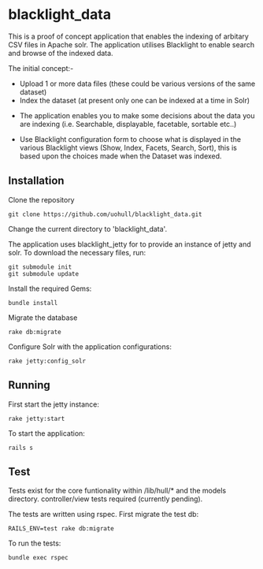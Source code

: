 # blacklight_data

This is a proof of concept application that enables the indexing of arbitary CSV files in Apache solr.  The application utilises Blacklight to enable search and browse of the indexed data.  

The initial concept:-

* Upload 1 or more data files (these could be various versions of the same dataset)
* Index the dataset (at present only one can be indexed at a time in Solr)
 - The application enables you to make some decisions about the data you are indexing (i.e. Searchable, displayable, facetable, sortable etc..)

* Use Blacklight configuration form to choose what is displayed in the various Blacklight views (Show, Index, Facets, Search, Sort), this is based upon the choices made when the Dataset was indexed.  

## Installation

Clone the repository 

```
git clone https://github.com/uohull/blacklight_data.git
```

Change the current directory to 'blacklight_data'.  

The application uses blacklight_jetty for to provide an instance of jetty and solr.  To download the necessary files, run:

```
git submodule init
git submodule update
```  

Install the required Gems:

```
bundle install
```

Migrate the database

```
rake db:migrate
```

Configure Solr with the application configurations:

```
rake jetty:config_solr
```

## Running

First start the jetty instance:

```
rake jetty:start
```

To start the application:

```
rails s
```


## Test

Tests exist for the core funtionality within /lib/hull/* and the models directory.  controller/view tests required (currently pending).  

The tests are written using rspec.  First migrate the test db:

```
RAILS_ENV=test rake db:migrate
```

To run the tests: 

```
bundle exec rspec
```
